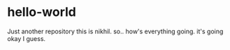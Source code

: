 # hello-world
Just another repository
this is nikhil.
so.. how's everything going.
it's going okay I guess.
